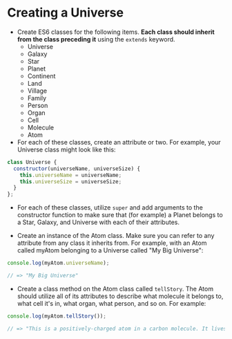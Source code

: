 # Creating a Universe

* Create ES6 classes for the following items. **Each class should inherit from the class preceding it** using the `extends` keyword.
  - Universe
  - Galaxy
  - Star
  - Planet
  - Continent
  - Land
  - Village
  - Family
  - Person
  - Organ
  - Cell
  - Molecule
  - Atom
* For each of these classes, create an attribute or two. For example, your Universe class might look like this:

```js
class Universe {
  constructor(universeName, universeSize) {
    this.universeName = universeName;
    this.universeSize = universeSize;
  }
};
```
* For each of these classes, utilize `super` and add arguments to the constructor function to make sure that (for example) a Planet belongs to a Star, Galaxy, and Universe with each of their attributes.

* Create an instance of the Atom class. Make sure you can refer to any attribute from any class it inherits from. For example, with an Atom called myAtom belonging to a Universe called "My Big Universe":

```js
console.log(myAtom.universeName);

// => "My Big Universe"
```
* Create a class method on the Atom class called `tellStory`. The Atom should utilize all of its attributes to describe what molecule it belongs to, what cell it's in, what organ, what person, and so on. For example:

```js
console.log(myAtom.tellStory());

// => "This is a positively-charged atom in a carbon molecule. It lives in a muscle cell in the stomach of Peter. Peter belongs to the Peterson family in the village of Troy. The village of Troy is in a green land on the continent of Tropico. The continent of Tropico is on a hot planet orbiting a star that's 3 billion years old. This star is part of the Root Beer Galaxy in My Big Universe."
```
